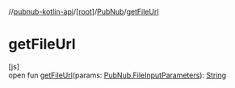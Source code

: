 //[pubnub-kotlin-api](../../../index.md)/[[root]](../index.md)/[PubNub](index.md)/[getFileUrl](get-file-url.md)

# getFileUrl

[js]\
open fun [getFileUrl](get-file-url.md)(params: [PubNub.FileInputParameters](-file-input-parameters/index.md)): [String](https://kotlinlang.org/api/latest/jvm/stdlib/kotlin/-string/index.html)
